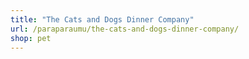 ```yaml
---
title: "The Cats and Dogs Dinner Company"
url: /paraparaumu/the-cats-and-dogs-dinner-company/
shop: pet
---
```

